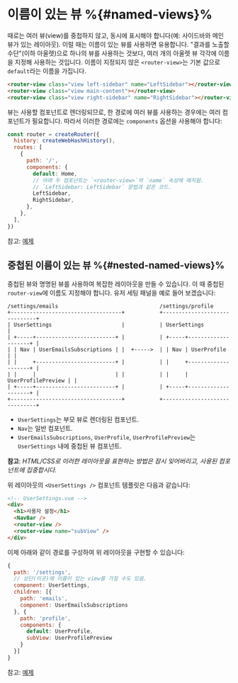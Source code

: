 # 이름이 있는 뷰 %{#named-views}%






때로는 여러 뷰(view)를 중첩하지 않고, 동시에 표시해야 합니다(예: 사이드바와 메인 뷰가 있는 레이아웃). 이럴 때는 이름이 있는 뷰를 사용하면 유용합니다. "결과를 노출할 수단"(이하 아울렛)으로 하나의 뷰를 사용하는 것보다, 여러 개의 아울렛 뷰 각각에 이름을 지정해 사용하는 것입니다. 이름이 지정되지 않은 `<router-view>`는 기본 값으로 `default`라는 이름을 가집니다.

```html
<router-view class="view left-sidebar" name="LeftSidebar"></router-view>
<router-view class="view main-content"></router-view>
<router-view class="view right-sidebar" name="RightSidebar"></router-view>
```

뷰는 사용할 컴포넌트로 렌더링되므로,
한 경로에 여러 뷰를 사용하는 경우에는 여러 컴포넌트가 필요합니다.
따라서 이러한 경로에는 `components` 옵션을 사용해야 합니다:

```js
const router = createRouter({
  history: createWebHashHistory(),
  routes: [
    {
      path: '/',
      components: {
        default: Home,
        // 아래 두 컴포넌트는 `<router-view>`의 `name` 속성에 매치됨.
        // `LeftSidebar: LeftSidebar` 문법과 같은 코드.
        LeftSidebar,
        RightSidebar,
      },
    },
  ],
})
```

참고: [예제](https://codesandbox.io/s/named-views-vue-router-4-examples-rd20l)

## 중첩된 이름이 있는 뷰 %{#nested-named-views}%

중첩된 뷰와 명명된 뷰를 사용하여 복잡한 레이아웃을 만들 수 있습니다. 이 때 중첩된 `router-view`에 이름도 지정해야 합니다. 유저 세팅 패널을 예로 들어 보겠습니다:

```
/settings/emails                                /settings/profile
+-----------------------------------+           +------------------------------+
| UserSettings                      |           | UserSettings                 |
| +-----+-------------------------+ |           | +-----+--------------------+ |
| | Nav | UserEmailsSubscriptions | |  +----->  | | Nav | UserProfile        | |
| |     +-------------------------+ |           | |     +--------------------+ |
| |     |                         | |           | |     | UserProfilePreview | |
| +-----+-------------------------+ |           | +-----+--------------------+ |
+-----------------------------------+           +------------------------------+
```

- `UserSettings`는 부모 뷰로 렌더링된 컴포넌트.
- `Nav`는 일반 컴포넌트.
- `UserEmailsSubscriptions`, `UserProfile`, `UserProfilePreview`는 `UserSettings` 내에 중첩된 뷰 컴포넌트.

**참고**: _HTML/CSS로 이러한 레이아웃을 표현하는 방법은 잠시 잊어버리고, 사용된 컴포넌트에 집중합시다._

위 레이아웃의 `<UserSettings />` 컴포넌트 템플릿은 다음과 같습니다:

```html
<!-- UserSettings.vue -->
<div>
  <h1>사용자 설정</h1>
  <NavBar />
  <router-view />
  <router-view name="subView" />
</div>
```

이제 아래와 같이 경로를 구성하여 위 레이아웃을 구현할 수 있습니다:

```js
{
  path: '/settings',
  // 상단(이곳)에 이름이 있는 view를 가질 수도 있음.
  component: UserSettings,
  children: [{
    path: 'emails',
    component: UserEmailsSubscriptions
  }, {
    path: 'profile',
    components: {
      default: UserProfile,
      subView: UserProfilePreview
    }
  }]
}
```

참고: [예제](https://codesandbox.io/s/nested-named-views-vue-router-4-examples-re9yl?&initialpath=%2Fsettings%2Femails)
